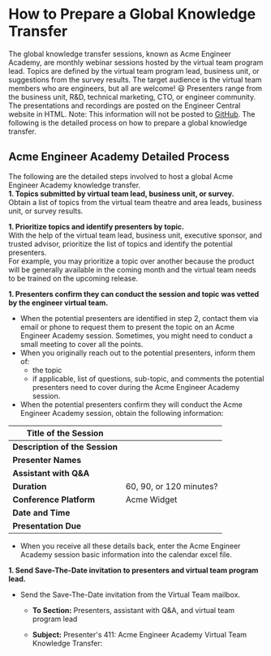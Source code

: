 # How to Prepare a Global Knowledge Transfer
The global knowledge transfer sessions, known as Acme Engineer Academy, are monthly webinar sessions hosted by the virtual team program lead. Topics are defined by the virtual team program lead, business unit, or suggestions from the survey results. The target audience is the virtual team members who are engineers, but all are welcome! 😃
Presenters range from the business unit, R&D, technical marketing, CTO, or engineer community. The presentations and recordings are posted on the Engineer Central website in HTML. Note: This information will not be posted to [GitHub](http://github.com). The following is the detailed process on how to prepare a global knowledge transfer.

## Acme Engineer Academy Detailed Process
The following are the detailed steps involved to host a global Acme Engineer Academy knowledge transfer.  
**1. Topics submitted by virtual team lead, business unit, or survey.**         
Obtain a list of topics from the virtual team theatre and area leads, business unit, or survey results.  

**1. Prioritize topics and identify presenters by topic.**    
With the help of the virtual team lead, business unit, executive sponsor, and trusted advisor, prioritize the list of topics and identify the potential presenters.  
For example, you may prioritize a topic over another because the product will be generally available in the coming month and the virtual team needs to be trained on the upcoming release.  

**1. Presenters confirm they can conduct the session and topic was vetted by the engineer virtual team.**
* When the potential presenters are identified in step 2, contact them via email or phone to request them to present the topic on an Acme Engineer Academy session. Sometimes, you might need to conduct a small meeting to cover all the points.  
* When you originally reach out to the potential presenters, inform them of:  
	- the topic  
	- if applicable, list of questions, sub-topic, and comments the potential presenters need to cover during the Acme Engineer Academy session.  
* When the potential presenters confirm they will conduct the Acme Engineer Academy session, obtain the following information:  

| Title of the Session | |
| ------ | ------ |
| **Description of the Session** |  |
| **Presenter Names** |  |
| **Assistant with Q&A** |  |
| **Duration** | 60, 90, or 120 minutes? |
| **Conference Platform** | Acme Widget |
| **Date and Time** | <Enter date and time> |
| **Presentation Due** | <Enter due date for presentation> |

* When you receive all these details back, enter the Acme Engineer Academy session basic information into the calendar excel file.  

**1. Send Save-The-Date invitation to presenters and virtual team program lead.**  
* Send the Save-The-Date invitation from the Virtual Team mailbox.  
	- **To Section:** Presenters, assistant with Q&A, and virtual team program lead  
	- **Subject:** Presenter's 411: Acme Engineer Academy Virtual Team Knowledge Transfer:<Title of the Session>  
	- **Location:** [Acme Collab](https://collab.acme.com/99999999)  
	- **Start Time:** Invitation start time should be 15 minutes before the session begins. For example, the session is scheduled to start at 10am; therefore, the Save-The-Date invitation start time is 9:45am.  
	- **End Time:** Make sure that the end time is the total sum of the duration of the session plus 15 minutes. For example: The session is for one hour. When you move the start time to 9:45am, note that Outlook will automatically move the end time to 10:45am. Therefore, you need to change the end time from 10:45am to 11am as the session is for one hour, not 45 minutes.  
	- **Body of the invitation:** The body of the invitation should have the following items:
		Presenter's 411:  
		URL: https://collab.acme.com/99999999  
		  
		Audio Dial in Numbers: +1-555-222-5555  
		Participant Code: 2184615  
		  
		Internal Training  
		Message to the Participants including the Acme Collab details.  
		  
		  
**1. Send the invitation to the virtual team via Virtual Team mailbox.**  
* Send the invitation from the Virtual Team mailbox.  
	- **To Section:** applicable virtual team mailing lists.  
	- **Subject:** Acme Engineer Academy Virtual Team Knowledge Transfer: <Title of the session>  
	- **Location:** [Acme Collab](https://collab.acme.com/99999999)  
	- **Start Time:** All of the sessions will start at 10am ET.  
	- **End Time:** The end time is determined by the duration time required by the presenter.  
	- **Body of the invitation:** The body of the invitation should have the following items:
		Internal training  
		Description of the session plus the Acme Collab details  

**1. Post the session information (title and date) on the Engineer Central webpage.**  

**1. Inform presenters material is due by end of day the Monday the session is occurring.**  
* Two weeks before the session occurs, send a friendly reminder to the presenters that the presentation is due at end of day the Monday before the session is occurring.  

**1. When you receive the presentation, post a thread about the session on the Acme Engineer Academy Forum to promote the session to the engineer community.**  

**1. Post the material in the Library on Engineer Central website.**  
* Engineer Central Library: Post the presentation in the Library on Engineer Central website. Name the entry as follows:  
		Acme_Engineer_Academy_DateofSession.pptx  
		Date of Session: YYYY_MM_DD  

**1. Create the survey.**  
* Create a survey for the Acme Engineer Academy session via the webengage. You can simply copy and paste an old Acme Engineer Academy survey, update the survey title with the new Acme Engineer Academy session title, and activate the survey. When you have the link, enter the survey address into the calendar excel file.  

**1. Host the webinar. Follow "How to Moderate an Acme Engineer Academy Virtual Team Knowledge Transfer" cheat sheet.**  

**1. Post the SWF and MP3 files onto Oracle.**  
*	Enter into the Oracle system and create a new document entry for the SWF and MP3 files for the Acme Engineer Academy session. Name the entry with the title of the session, attach the file into the entry, and fill in all the appropriate fields as needed. When you save and approve the entry into the Oracle system, note the Document ID. when you have the Document ID, enter Document URL into the calendar excel file. For example: http://sales.acme.com/documents/<Document ID>  
Complete this for SWF and MP3 files.  

**1. Post Q&A from the chat window to Acme Engineer Academy Forum.**  

**1. Post session links to the Acme Engineer Central webpage.**  
* Add or modify a row with the title, date of the session, and the icon with its links.  

**1. Send a Thank You note to the presenters with survey results.**  
	

# Recreated My HTML Page using Markdown Markup  

---
title: Wink Academy
---
<link rel="stylesheet" type="text/css" media="all" href="lisa_fleischmann_week5_css.css" />

# Wink Academy 
 
Welcome to Wink Academy!
Wink Academy provides Wink training for Acme employees.

![animated computer with graduation cap](http://clipart-library.com/images/rTLobxkkc.gif)

## What is Wink?  

The following is an excerpt from *Wink User Guide* by Satish Kumar.  

Wink is a software tool to make presentations and tutorials about using software programs.
A Wink presentation will resemble a live walkthrough about how to use the software.
Also the author of the presentation can add comments and explanations
to parts of the presentation to better explain the concepts and usage to the end user.

There are many purposes for these kinds of presentations:
* Advertising of software.
* Tutorials of software for classes.
* Documentation of software to supplement written documentation.
* Answer questions about the use of programs visually.

### What is recommended for Wink training?

To get started using Wink, review the following items as shown in Table 1.

**Table 1: Get Started using Wink**

| Title | File | Resource |
| ------ | ------ | ------ |
| **WATCH:** | Wink Tour | [![Wink Tour PowerPoint File](powerpoint_presentation.jpg)](Lisa_Fleischmann_Wink_Tour_Rev3.pptx) |
| **LISTEN:** | Add Audio feature in Wink | [![Add Audio File](audio_icon.jpg)](Add_Audio.m4a) |
| **REVIEW:** | Wink User Guide | [![Wink User Guide PDF File](pdf_document.jpg)](Wink_User_Guide.pdf)  |


  
